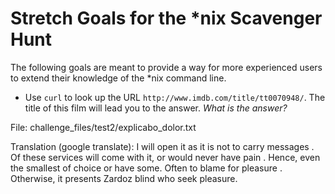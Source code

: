 # Stretch Goals for the *nix Scavenger Hunt

The following goals are meant to provide a way for more experienced users to
extend their knowledge of the *nix command line.

* Use `curl` to look up the URL `http://www.imdb.com/title/tt0070948/`. The title of this film will lead you to the answer. *What is the answer?* 

File: challenge_files/test2/explicabo_dolor.txt



Translation (google translate):  I will open it as it is not to carry messages . Of these services will come with it, or would never have pain . Hence, even the smallest of choice
or have some. Often to blame for pleasure . Otherwise, it presents Zardoz blind who seek pleasure.


